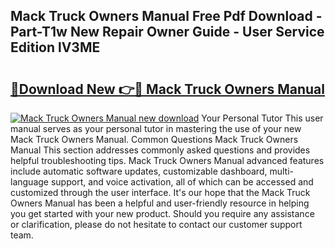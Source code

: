 ## Mack Truck Owners Manual Free Pdf Download - Part-T1w New Repair Owner Guide - User Service Edition lV3ME

# <h2><a href="http://bc16824.oget.top/?id=Mack+Truck+Owners+Manual">🔗Download New 👉🔴 Mack Truck Owners Manual</a></h2>

[![Mack Truck Owners Manual new download](https://i.imgur.com/5g1atiW.png)](http://bc16824.oget.top/?id=Mack+Truck+Owners+Manual)
Your Personal Tutor This user manual serves as your personal tutor in mastering the use of your new Mack Truck Owners Manual. Common Questions Mack Truck Owners Manual This section addresses commonly asked questions and provides helpful troubleshooting tips. Mack Truck Owners Manual advanced features include automatic software updates, customizable dashboard, multi-language support, and voice activation, all of which can be accessed and customized through the user interface. It's our hope that the Mack Truck Owners Manual has been a helpful and user-friendly resource in helping you get started with your new product. Should you require any assistance or clarification, please do not hesitate to contact our customer support team.
